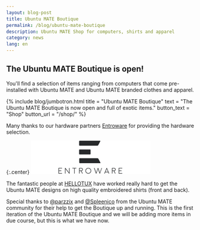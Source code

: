 ```yaml
---
layout: blog-post
title: Ubuntu MATE Boutique
permalink: /blog/ubuntu-mate-boutique
description: Ubuntu MATE Shop for computers, shirts and apparel
category: news
lang: en
---
```


## The Ubuntu MATE Boutique is open!

You'll find a selection of items ranging from computers that come pre-installed with Ubuntu MATE and Ubuntu
MATE branded clothes and apparel.

{% include blog/jumbotron.html
    title = "Ubuntu MATE Boutique"
    text = "The Ubuntu MATE Boutique is now open and full of exotic items."
    button_text = "Shop"
    button_url = "/shop/"
%}

Many thanks to our hardware partners [Entroware](http://www.entroware.com) for providing the hardware selection.

{:.center}
![Entroware](/images/blog/sponsors/entroware.png)

The fantastic people at [HELLOTUX](http://www.hellotux.com) have worked really hard to get the Ubuntu MATE
designs on high quality embroidered shirts (front and back).

Special thanks to [@parzzix](https://ubuntu-mate.community/users/parzzix/activity) and
[@Spleenico](https://ubuntu-mate.community/users/spleenico/activity) from the Ubuntu
MATE community for their help to get the Boutique up and running. This is the first
iteration of the Ubuntu MATE Boutique and we will be adding more items in due course, but
this is what we have now.
